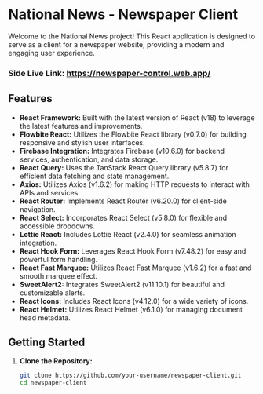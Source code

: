 # National News - Newspaper Client

Welcome to the National News project! This React application is designed to serve as a client for a newspaper website, providing a modern and engaging user experience.

### Side Live Link: https://newspaper-control.web.app/

## Features

- **React Framework:** Built with the latest version of React (v18) to leverage the latest features and improvements.
- **Flowbite React:** Utilizes the Flowbite React library (v0.7.0) for building responsive and stylish user interfaces.
- **Firebase Integration:** Integrates Firebase (v10.6.0) for backend services, authentication, and data storage.
- **React Query:** Uses the TanStack React Query library (v5.8.7) for efficient data fetching and state management.
- **Axios:** Utilizes Axios (v1.6.2) for making HTTP requests to interact with APIs and services.
- **React Router:** Implements React Router (v6.20.0) for client-side navigation.
- **React Select:** Incorporates React Select (v5.8.0) for flexible and accessible dropdowns.
- **Lottie React:** Includes Lottie React (v2.4.0) for seamless animation integration.
- **React Hook Form:** Leverages React Hook Form (v7.48.2) for easy and powerful form handling.
- **React Fast Marquee:** Utilizes React Fast Marquee (v1.6.2) for a fast and smooth marquee effect.
- **SweetAlert2:** Integrates SweetAlert2 (v11.10.1) for beautiful and customizable alerts.
- **React Icons:** Includes React Icons (v4.12.0) for a wide variety of icons.
- **React Helmet:** Utilizes React Helmet (v6.1.0) for managing document head metadata.

## Getting Started

1. **Clone the Repository:**
   ```bash
   git clone https://github.com/your-username/newspaper-client.git
   cd newspaper-client
